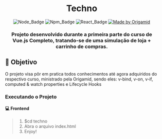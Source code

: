<h1 align=center>
Techno
</h1>

<div align="center">

![Node_Badge][node_version_badge] ![Npm_Badge][npm_version_badge] ![React_Badge][web_badge] 
  <a href="https://origamid.com">
    <img alt="Made by Origamid" src="https://img.shields.io/badge/made%20by-Origamid-%237519C1">
  </a>

</div>

<h3 align="center">

Projeto desenvolvido durante a primeira parte do curso de **Vue.js Completo**, tratando-se de uma simulação de loja + carrinho de compras. 

</h3>

<!-- 
  ...
  Local Reservado para o Banner com a montagem da tela
  do site e do aplicativo mobile.
  ...
-->

## **:rocket: Objetivo**

O projeto visa pôr em pratica todos conhecimentos até agora adquiridos do respectivo curso, ministrado pela Origamid, sendo eles: v-bind, v-on, v-if, computed & watch properties e Lifecycle Hooks


### **Executando o Projeto**

#### **:computer: Frontend**
> 1. $cd techno
> 2. Abra o arquivo index.html
> 3. Enjoy!



<!-- Website Links -->

[rocketseat_site]: https://rocketseat.com.br/

<!-- Badges -->

[github_issues_badge]: https://img.shields.io/github/issues/x0n4d0/ecoleta?color=green

[node_version_badge]: https://img.shields.io/badge/node-12.18.3-yellow

[npm_version_badge]: https://img.shields.io/badge/npm-6.14.6-red

[web_badge]: https://img.shields.io/badge/web-vue-green

[mobile_react-native_badge]: https://img.shields.io/badge/mobile-react%20native-blueviolet

[server_nodejs_badge]: https://img.shields.io/badge/server-nodejs-important

<!-- Techs -->

[react]: https://reactjs.org/

[typescript]: https://www.typescriptlang.org/

[node]: https://nodejs.org/en/

[leaflet]: https://react-leaflet.js.org/en/

[ibge_api]: https://servicodados.ibge.gov.br/api/docs/localidades?versao=1

[ibge_api_ufs]: https://servicodados.ibge.gov.br/api/docs/localidades?versao=1#api-UFs-estadosGet

[ibge_api_municipios]: https://servicodados.ibge.gov.br/api/docs/localidades?versao=1#api-Municipios-estadosUFMunicipiosGet

[vscode]: https://code.visualstudio.com/

[react_native]: http://www.reactnative.com/

[stackedit]: https://stackedit.io

[vscode_sqlite_extension]: https://marketplace.visualstudio.com/items?itemName=alexcvzz.vscode-sqlite

[markdown_emoji]: https://gist.github.com/rxaviers/7360908

[commitlint]: https://github.com/conventional-changelog/commitlint

[express]: https://expressjs.com/

[cors]: https://expressjs.com/en/resources/middleware/cors.html

[knex]: http://knexjs.org/

[sqlite3]: https://github.com/mapbox/node-sqlite3

[tsnode]: https://github.com/TypeStrong/ts-node

[feather_icons]: https://feathericons.com/

[insomnia]: https://insomnia.rest/

[react_leaflet]: https://react-leaflet.js.org/

[react_router_dom]: https://github.com/ReactTraining/react-router/tree/master/packages/react-router-dom

[react_icons]: https://react-icons.github.io/react-icons/

[axios]: https://github.com/axios/axios
